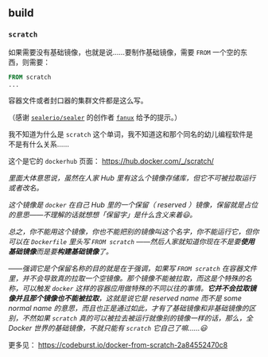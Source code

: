 
## build

### `scratch`

如果需要没有基础镜像，也就是说……要制作基础镜像，需要 `FROM` 一个空的东西，则需要：

~~~ Dockerfile
FROM scratch
...
~~~

容器文件或者封口器的集群文件都是这么写。

（感谢 [`sealerio/sealer`](https://github.com/sealerio/sealer) 的创作者 [`fanux`](https://github.com/fanux) 给予的提示。）

我不知道为什么是 `scratch` 这个单词，我不知道这和那个同名的幼儿编程软件是不是有什么关系……

这个是它的 `dockerhub` 页面： https://hub.docker.com/_/scratch/

*里面大体意思说，虽然在人家 Hub 里有这么个镜像存储库，但它不可被拉取运行或者改名。*

*这个镜像是 `docker` 在自己 Hub 里的一个保留（ reserved ）镜像，保留就是占位的意思——不理解的话就想想「保留字」是什么含义来着😃。*

*总之，你不能用这个镜像，你也不能把别的镜像叫这个名字，你不能运行它，但你可以在 `Dockerfile` 里头写 `FROM scratch` ——然后人家就知道你现在不是要**使用基础镜像**而是要**构建基础镜像**了。*

——*强调它是个保留名称的目的就是在于强调，如果写 `FROM scratch` 在容器文件里，并不会导致真的拉取一个空镜像。那个镜像不能被拉取，而这是个特殊的名称，可以触发 `docker` 这样的容器应用做特殊的不同以往的事情。**它并不会拉取镜像并且那个镜像也不能被拉取**，这就是说它是 reserved name 而不是 some normal name 的意思，而且也正是通过如此，才有了基础镜像和非基础镜像的区别，不然如果 `scratch` 真的可以被拉去被运行就像别的镜像一样的话，那么，全 Docker 世界的基础镜像，不就只能有 `scratch` 它自己了嘛……😃*

更多见： https://codeburst.io/docker-from-scratch-2a84552470c8
